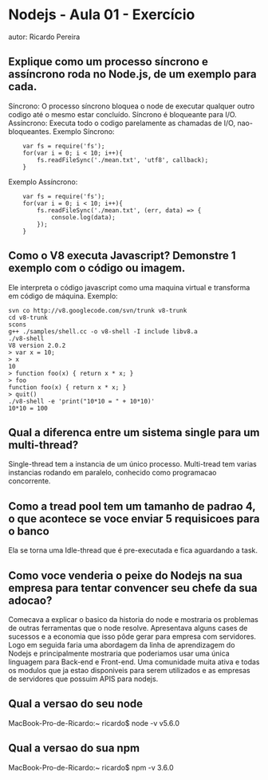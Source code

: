 # Nodejs - Aula 01 - Exercício
autor: Ricardo Pereira

## Explique como um processo síncrono e assíncrono roda no Node.js, de um exemplo para cada.

Síncrono: O processo síncrono bloquea o node de executar qualquer outro codigo até o mesmo estar concluído. Síncrono é bloqueante para I/O.
Assíncrono: Executa todo o codigo parelamente as chamadas de I/O, nao-bloqueantes.
Exemplo Síncrono:
```
    var fs = require('fs');
    for(var i = 0; i < 10; i++){
        fs.readFileSync('./mean.txt', 'utf8', callback);
    }
```
Exemplo Assíncrono:
```
    var fs = require('fs');
    for(var i = 0; i < 10; i++){
        fs.readFileSync('./mean.txt', (err, data) => {
            console.log(data);
        });
    }
```
    
## Como o V8 executa Javascript? Demonstre 1 exemplo com o código ou imagem.

Ele interpreta o código javascript como uma maquina virtual e transforma em código de máquina.
Exemplo:
```
svn co http://v8.googlecode.com/svn/trunk v8-trunk
cd v8-trunk
scons
g++ ./samples/shell.cc -o v8-shell -I include libv8.a
./v8-shell 
V8 version 2.0.2
> var x = 10;
> x
10
> function foo(x) { return x * x; }
> foo
function foo(x) { return x * x; }
> quit()
./v8-shell -e 'print("10*10 = " + 10*10)'
10*10 = 100
```
## Qual a diferenca entre um sistema single para um multi-thread?
Single-thread tem a instancia de um único processo.
Multi-tread tem varias instancias rodando em paralelo, conhecido como programacao concorrente. 

## Como a tread pool tem um tamanho de padrao 4, o que acontece se voce enviar 5 requisicoes para o banco

Ela se torna uma Idle-thread que é pre-executada e fica aguardando a task.

## Como voce venderia o peixe do Nodejs na sua empresa para tentar convencer seu chefe da sua adocao?

Comecava a explicar o basico da historia do node e mostraria os problemas de outras ferramentas que o node resolve.
Apresentava alguns cases de sucessos e a economia que isso pôde gerar para empresa com servidores.
Logo em seguida faria uma abordagem da linha de aprendizagem do Nodejs e principalmente mostraria que poderiamos usar uma única linguagem para Back-end e Front-end.
Uma comunidade muita ativa e todas os modulos que ja estao disponiveis para serem utilizados e as empresas de servidores que possuim APIS para nodejs.

## Qual a versao do seu node

MacBook-Pro-de-Ricardo:~ ricardo$ node -v
v5.6.0

## Qual a versao do sua npm
MacBook-Pro-de-Ricardo:~ ricardo$ npm -v
3.6.0